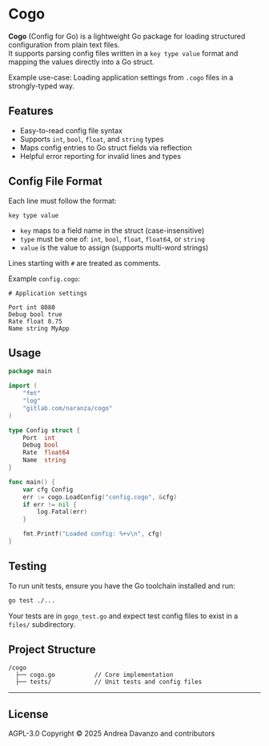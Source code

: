 # Cogo

**Cogo** (Config for Go) is a lightweight Go package for loading structured configuration from plain text files.  
It supports parsing config files written in a `key type value` format and mapping the values directly into a Go struct.

Example use-case: Loading application settings from `.cogo` files in a strongly-typed way.

## Features

- Easy-to-read config file syntax
- Supports `int`, `bool`, `float`, and `string` types
- Maps config entries to Go struct fields via reflection
- Helpful error reporting for invalid lines and types

## Config File Format

Each line must follow the format:

```
key type value

```

- `key` maps to a field name in the struct (case-insensitive)
- `type` must be one of: `int`, `bool`, `float`, `float64`, or `string`
- `value` is the value to assign (supports multi-word strings)

Lines starting with `#` are treated as comments.

Example `config.cogo`:

```
# Application settings

Port int 8080
Debug bool true
Rate float 0.75
Name string MyApp
```

## Usage

```go
package main

import (
    "fmt"
    "log"
    "gitlab.com/naranza/cogo"
)

type Config struct {
    Port  int
    Debug bool
    Rate  float64
    Name  string
}

func main() {
    var cfg Config
    err := cogo.LoadConfig("config.cogo", &cfg)
    if err != nil {
        log.Fatal(err)
    }

    fmt.Printf("Loaded config: %+v\n", cfg)
}
```

## Testing

To run unit tests, ensure you have the Go toolchain installed and run:

```bash
go test ./...
```

Your tests are in `gogo_test.go` and expect test config files to exist in a `files/` subdirectory.

## Project Structure

```
/cogo
  ├── cogo.go           // Core implementation
  ├── tests/            // Unit tests and config files
```

---

## License

AGPL-3.0
Copyright © 2025
Andrea Davanzo and contributors
